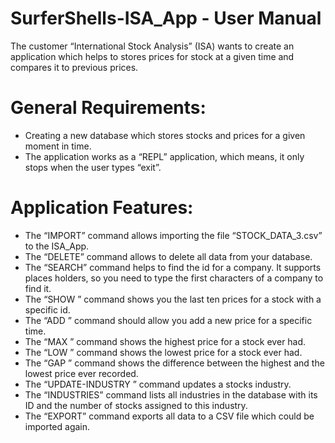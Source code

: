 # SurferShells-ISA_App - User Manual
The customer “International Stock Analysis” (ISA) wants to create an application which helps to stores prices for stock at a given time and compares it to previous prices.

# General Requirements:

- Creating a new database which stores stocks and prices for a given moment in time.
- The application works as a “REPL” application, which means, it only stops when the user types “exit”.

# Application Features:

-	The “IMPORT” command allows importing the file “STOCK_DATA_3.csv” to the ISA_App. 
-	The “DELETE” command allows to delete all data from your database.
- 	The “SEARCH” command helps to find the id for a company. It supports places holders, so you need to type the first 			characters of a company to find it.	
-	The “SHOW <id>” command shows you the last ten prices for a stock with a specific id. 
-	The “ADD <id> <date> <price>” command should allow you add a new price for a specific time.
-	The “MAX <id>” command shows the highest price for a stock ever had.
-	The “LOW <id>” command shows the lowest price for a stock ever had.
-	The “GAP <id>” command shows the difference between the highest and the lowest price ever recorded.
-	The “UPDATE-INDUSTRY <id> <industry>” command updates a stocks industry.
-	The “INDUSTRIES” command lists all industries in the database with its ID and the number of stocks assigned to this 	industry.
-	The “EXPORT” command exports all data to a CSV file which could be imported again.
